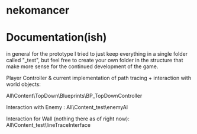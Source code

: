 # nekomancer



# Documentation(ish)
in general for the prototype I tried to just keep everything in a single folder called "_test", but feel free to create your own folder in the structure
that make more sense for the continued development of the game.


Player Controller & current implementation of path tracing +  interaction with world objects:

All\Content\TopDown\Blueprints\BP_TopDownController


Interaction with Enemy :
All\Content\_test\enemyAI


Interaction for Wall (nothing there as of right now):
All\Content\_test\lineTraceInterface



